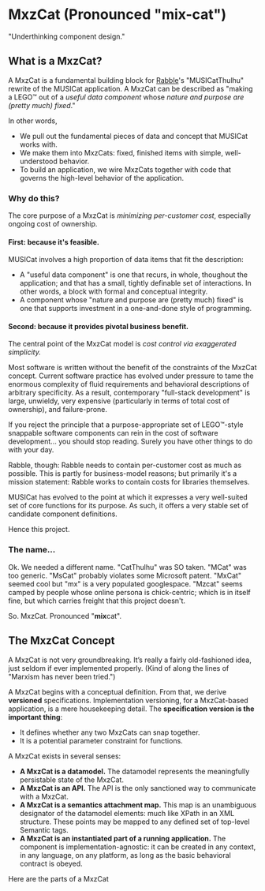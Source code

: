 # MxzCat (Pronounced "mix-cat")
"Underthinking component design."

## What is a MxzCat?
A MxzCat is a fundamental building block for [Rabble](http://www.musicat.co/the-rabble/)'s "MUSICatThulhu" rewrite of the MUSICat application. A MxzCat can be described as "making a LEGO™ out of a _useful data component_ whose _nature and purpose are (pretty much) fixed_."

In other words, 
 - We pull out the fundamental pieces of data and concept that MUSICat works with.
 - We make them into MxzCats: fixed, finished items with simple, well-understood behavior.
 - To build an application, we wire MxzCats together with code that governs the high-level behavior of the application.

### Why do this?
The core purpose of a MxzCat is _minimizing per-customer cost_, especially ongoing cost of ownership.

#### First: because it's feasible.
MUSICat involves a high proportion of data items that fit the description:
 - A "useful data component" is one that recurs, in whole, thoughout the application; and that has a small, tightly definable set of interactions. In other words, a block with formal and conceptual integrity.
 - A component whose "nature and purpose are (pretty much) fixed" is one that supports investment in a one-and-done style of programming.

#### Second: because it provides pivotal business benefit.
The central point of the MxzCat model is _cost control via exaggerated simplicity._ 

Most software is written without the benefit of the constraints of the MxzCat concept. Current software practice has evolved under pressure to tame the enormous complexity of fluid requirements and behavioral descriptions of arbitrary specificity. As a result, contemporary "full-stack development" is large, unwieldy, very expensive (particularly in terms of total cost of ownership), and failure-prone.

If you reject the principle that a purpose-appropriate set of LEGO™-style snappable software components can rein in the cost of software development... you should stop reading. Surely you have other things to do with your day.

Rabble, though: Rabble needs to contain per-customer cost as much as possible. This is partly for business-model reasons; but primarily it's a mission statement: Rabble works to contain costs for libraries themselves. 

MUSICat has evolved to the point at which it expresses a very well-suited set of core functions for its purpose. As such, it offers a very stable set of candidate component definitions.

Hence this project.

### The name...
Ok. We needed a different name. "CatThulhu" was SO taken. "MCat" was too generic. "MsCat" probably violates some Microsoft patent. "MxCat" seemed cool but "mx" is a very populated googlespace. "Mzcat" seems camped by people whose online persona is chick-centric; which is in itself fine, but which carries freight that this project doesn't. 

So. MxzCat. Pronounced "**mix**cat".

## The MxzCat Concept
A MxzCat is not very groundbreaking. It’s really a fairly old-fashioned idea, just seldom if ever implemented properly. (Kind of along the lines of "Marxism has never been tried.")

A MxzCat begins with a conceptual definition. From that, we derive **versioned** specifications. Implementation versioning, for a MxzCat-based application, is a mere housekeeping detail. The **specification version is the important thing**:

 - It defines whether any two MxzCats can snap together.
 - It is a potential parameter constraint for functions.

A MxzCat exists in several senses:
 - **A MxzCat is a datamodel.** The datamodel represents the meaningfully persistable state of the MxzCat.
 - **A MxzCat is an API.** The API is the only sanctioned way to communicate with a MxzCat.
 - **A MxzCat is a semantics attachment map.** This map is an unambiguous designator of the datamodel elements: much like XPath in an XML structure. These points may be mapped to any defined set of top-level Semantic tags.
 - **A MxzCat is an instantiated part of a running application.** The component is implementation-agnostic: it can be created in any context, in any language, on any platform, as long as the basic behavioral contract is obeyed.

Here are the parts of a MxzCat
###

